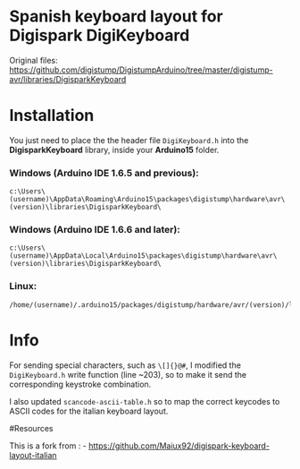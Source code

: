 # Spanish keyboard layout for Digispark DigiKeyboard
Original files: https://github.com/digistump/DigistumpArduino/tree/master/digistump-avr/libraries/DigisparkKeyboard

# Installation
You just need to place the the header file `DigiKeyboard.h` into the **DigisparkKeyboard** library, inside your **Arduino15** folder.

### Windows (Arduino IDE 1.6.5 and previous):
```
c:\Users\(username)\AppData\Roaming\Arduino15\packages\digistump\hardware\avr\(version)\libraries\DigisparkKeyboard\
```
### Windows (Arduino IDE 1.6.6 and later):
```
c:\Users\(username)\AppData\Local\Arduino15\packages\digistump\hardware\avr\(version)\libraries\DigisparkKeyboard\
```
### Linux:
```
/home/(username)/.arduino15/packages/digistump/hardware/avr/(version)/libraries/DigisparkKeyboard/
```

# Info
For sending special characters, such as `\[]{}@#`, I modified the `DigiKeyboard.h` write function (line ~203), so to make it send the corresponding keystroke combination.

I also updated `scancode-ascii-table.h` so to map the correct keycodes to ASCII codes for the italian keyboard layout.

#Resources

This is a fork from : - https://github.com/Maiux92/digispark-keyboard-layout-italian
